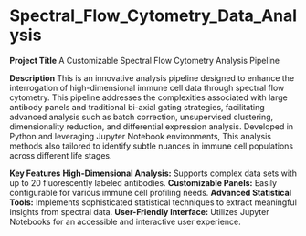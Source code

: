 # Spectral_Flow_Cytometry_Data_Analysis

**Project Title**
 A Customizable Spectral Flow Cytometry Analysis Pipeline

**Description**
This is an innovative analysis pipeline designed to enhance the interrogation of high-dimensional immune cell data through spectral flow cytometry. This pipeline addresses the complexities associated with large antibody panels and traditional bi-axial gating strategies, facilitating advanced analysis such as batch correction, unsupervised clustering, dimensionality reduction, and differential expression analysis. Developed in Python and leveraging Jupyter Notebook environments, This analysis methods also tailored to identify subtle nuances in immune cell populations across different life stages.

**Key Features**
**High-Dimensional Analysis:** Supports complex data sets with up to 20 fluorescently labeled antibodies.
**Customizable Panels:** Easily configurable for various immune cell profiling needs.
**Advanced Statistical Tools:** Implements sophisticated statistical techniques to extract meaningful insights from spectral data.
**User-Friendly Interface:** Utilizes Jupyter Notebooks for an accessible and interactive user experience.

